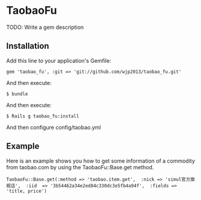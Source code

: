 # TaobaoFu

TODO: Write a gem description

## Installation

Add this line to your application's Gemfile:

    gem 'taobao_fu', :git => 'git://github.com/wjp2013/taobao_fu.git'

And then execute:

    $ bundle
    
And then execute:

    $ Rails g taobao_fu:install
    
And then configure config/taobao.yml    

## Example

Here is an example shows you how to get some information of a commodity from taobao.com by using the TaobaoFu::Base.get method.

    TaobaoFu::Base.get(:method => 'taobao.item.get',  :nick => 'simul官方旗舰店',  :iid  => '3b54462a34e2ed84c330dc3e5fb4a94f',  :fields => 'title, price')